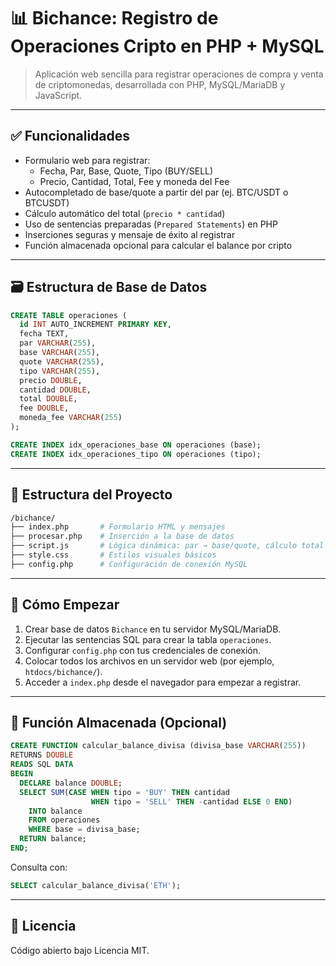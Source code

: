 # 📊 Bichance: Registro de Operaciones Cripto en PHP + MySQL

> Aplicación web sencilla para registrar operaciones de compra y venta de criptomonedas, desarrollada con PHP, MySQL/MariaDB y JavaScript.

---

## ✅ Funcionalidades

- Formulario web para registrar:
  - Fecha, Par, Base, Quote, Tipo (BUY/SELL)
  - Precio, Cantidad, Total, Fee y moneda del Fee
- Autocompletado de base/quote a partir del par (ej. BTC/USDT o BTCUSDT)
- Cálculo automático del total (`precio * cantidad`)
- Uso de sentencias preparadas (`Prepared Statements`) en PHP
- Inserciones seguras y mensaje de éxito al registrar
- Función almacenada opcional para calcular el balance por cripto

---

## 🗃️ Estructura de Base de Datos

```sql
CREATE TABLE operaciones (
  id INT AUTO_INCREMENT PRIMARY KEY,
  fecha TEXT,
  par VARCHAR(255),
  base VARCHAR(255),
  quote VARCHAR(255),
  tipo VARCHAR(255),
  precio DOUBLE,
  cantidad DOUBLE,
  total DOUBLE,
  fee DOUBLE,
  moneda_fee VARCHAR(255)
);

CREATE INDEX idx_operaciones_base ON operaciones (base);
CREATE INDEX idx_operaciones_tipo ON operaciones (tipo);
```

---

## 📁 Estructura del Proyecto

```bash
/bichance/
├── index.php       # Formulario HTML y mensajes
├── procesar.php    # Inserción a la base de datos
├── script.js       # Lógica dinámica: par → base/quote, cálculo total
├── style.css       # Estilos visuales básicos
├── config.php      # Configuración de conexión MySQL
```

---

## 🚀 Cómo Empezar

1. Crear base de datos `Bichance` en tu servidor MySQL/MariaDB.
2. Ejecutar las sentencias SQL para crear la tabla `operaciones`.
3. Configurar `config.php` con tus credenciales de conexión.
4. Colocar todos los archivos en un servidor web (por ejemplo, `htdocs/bichance/`).
5. Acceder a `index.php` desde el navegador para empezar a registrar.

---

## 🧠 Función Almacenada (Opcional)

```sql
CREATE FUNCTION calcular_balance_divisa (divisa_base VARCHAR(255))
RETURNS DOUBLE
READS SQL DATA
BEGIN
  DECLARE balance DOUBLE;
  SELECT SUM(CASE WHEN tipo = 'BUY' THEN cantidad
                  WHEN tipo = 'SELL' THEN -cantidad ELSE 0 END)
    INTO balance
    FROM operaciones
    WHERE base = divisa_base;
  RETURN balance;
END;
```

Consulta con:

```sql
SELECT calcular_balance_divisa('ETH');
```

---

## 📄 Licencia

Código abierto bajo Licencia MIT.
